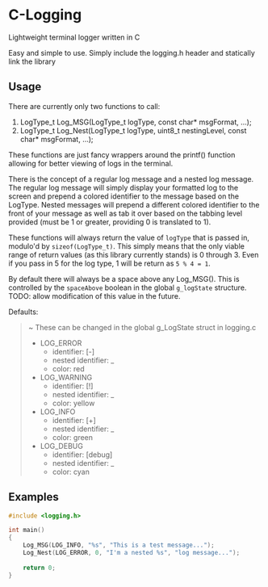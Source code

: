 # C-Logging
Lightweight terminal logger written in C

Easy and simple to use. Simply include the logging.h header and statically link the library

## Usage
There are currently only two functions to call:
1. LogType_t Log_MSG(LogType_t logType, const char* msgFormat, ...);
2. LogType_t Log_Nest(LogType_t logType, uint8_t nestingLevel, const char* msgFormat, ...);

These functions are just fancy wrappers around the printf() function allowing for better viewing of logs in the terminal.

There is the concept of a regular log message and a nested log message. The regular log message will simply display your formatted log to the screen and prepend a colored identifier to the message based on the LogType. Nested messages will prepend a different colored identifier to the front of your message as well as tab it over based on the tabbing level provided (must be 1 or greater, providing 0 is translated to 1).

These functions will always return the value of `logType` that is passed in, modulo'd by `sizeof(LogType_t)`. This simply means that the only viable range of return values (as this library currently stands) is 0 through 3. Even if you pass in 5 for the log type, 1 will be return as `5 % 4 = 1`.

By default there will always be a space above any Log_MSG(). This is controlled by the `spaceAbove` boolean in the global `g_logState` structure. TODO: allow modification of this value in the future.

Defaults:
> ~ These can be changed in the global g_LogState struct in logging.c
> 
> - LOG_ERROR
>     + identifier:           [-]
>     + nested identifier:    \_
>     + color:                red
> - LOG_WARNING
>     + identifier:           [!]
>     + nested identifier:    \_
>     + color:                yellow
> - LOG_INFO
>     + identifier:           [+]
>     + nested identifier:    \_
>     + color:                green
> - LOG_DEBUG
>     + identifier:           [debug]
>     + nested identifier:    \_
>     + color:                cyan

## Examples
```c
#include <logging.h>

int main()
{
    Log_MSG(LOG_INFO, "%s", "This is a test message...");
    Log_Nest(LOG_ERROR, 0, "I'm a nested %s", "log message...");
    
    return 0;
}
```
